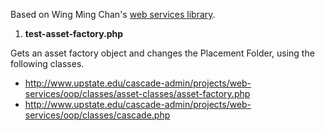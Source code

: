 Based on Wing Ming Chan's [web services library](http://www.upstate.edu/cascade-admin/projects/web-services/index.php).

1. **test-asset-factory.php**

  Gets an asset factory object and changes the Placement Folder, using the following classes.

  * http://www.upstate.edu/cascade-admin/projects/web-services/oop/classes/asset-classes/asset-factory.php
  * http://www.upstate.edu/cascade-admin/projects/web-services/oop/classes/cascade.php